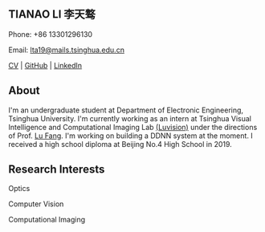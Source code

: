 ## TIANAO LI 李天骜

Phone: +86 13301296130

Email: lta19@mails.tsinghua.edu.cn

[CV](https://github.com/Lukeli0425/Lukeli0425.github.io/raw/main/Tianao%20Li.pdf) | [GitHub](https://github.com/Lukeli0425/) | [LinkedIn](https://www.linkedin.com/in/tianao-li-596997227/)

## About

I'm an undergraduate student at Department of Electronic Engineering, Tsinghua University. I'm currently working as an intern at Tsinghua Visual Intelligence and Computational Imaging Lab [(Luvision)](http://www.luvision.net) under the directions of Prof. [Lu Fang](http://www.luvision.net/show-684.html). I'm working on building a DDNN system at the moment. I received a high school diploma at Beijing No.4 High School in 2019.

## Research Interests

Optics

Computer Vision

Computational Imaging


